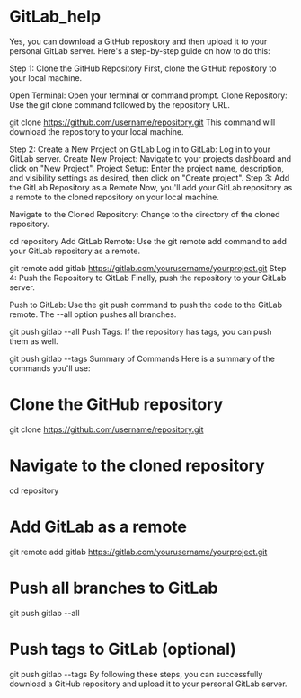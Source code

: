 # GitLab_help

Yes, you can download a GitHub repository and then upload it to your personal GitLab server. Here's a step-by-step guide on how to do this:

Step 1: Clone the GitHub Repository
First, clone the GitHub repository to your local machine.

Open Terminal: Open your terminal or command prompt.
Clone Repository: Use the git clone command followed by the repository URL.

git clone https://github.com/username/repository.git
This command will download the repository to your local machine.

Step 2: Create a New Project on GitLab
Log in to GitLab: Log in to your GitLab server.
Create New Project: Navigate to your projects dashboard and click on "New Project".
Project Setup: Enter the project name, description, and visibility settings as desired, then click on "Create project".
Step 3: Add the GitLab Repository as a Remote
Now, you'll add your GitLab repository as a remote to the cloned repository on your local machine.

Navigate to the Cloned Repository: Change to the directory of the cloned repository.

cd repository
Add GitLab Remote: Use the git remote add command to add your GitLab repository as a remote.

git remote add gitlab https://gitlab.com/yourusername/yourproject.git
Step 4: Push the Repository to GitLab
Finally, push the repository to your GitLab server.

Push to GitLab: Use the git push command to push the code to the GitLab remote. The --all option pushes all branches.

git push gitlab --all
Push Tags: If the repository has tags, you can push them as well.

git push gitlab --tags
Summary of Commands
Here is a summary of the commands you'll use:

# Clone the GitHub repository
git clone https://github.com/username/repository.git

# Navigate to the cloned repository
cd repository

# Add GitLab as a remote
git remote add gitlab https://gitlab.com/yourusername/yourproject.git

# Push all branches to GitLab
git push gitlab --all

# Push tags to GitLab (optional)
git push gitlab --tags
By following these steps, you can successfully download a GitHub repository and upload it to your personal GitLab server.
